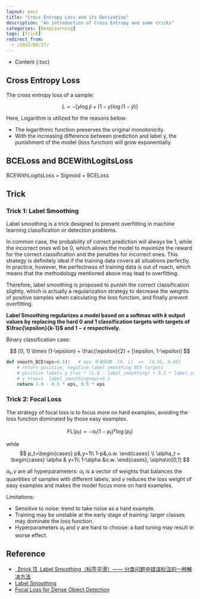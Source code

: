 ```yaml
---
layout: post
title: "Cross Entropy Loss and its Derivation"
description: "An introduction of Cross Entropy and some tricks"
categories: [DeepLearning]
tags: [Trick]
redirect_from:
  - /2022/08/27/
---
```


- Content
{:toc}

## Cross Entropy Loss

The cross entropy loss of a sample:

$$
L = -[y\log\hat{y}+(1-y)\log(1-\hat{y})]
$$

Here, Logarithm is utilized for the reasons below:

- The logarithmic function preserves the original monotonicity.
- With the increasing difference between prediction and label y, the punishment of the model (loss function) will grow exponentially.

## BCELoss and BCEWithLogitsLoss

BCEWithLogitsLoss = Sigmoid + BCELoss

## Trick

### Trick 1: Label Smoothing

Label smoothing is a trick designed to prevent overfitting in machine learning classification or detection problems.

In common case, the probability of correct prediction will always be $1$, while the incorrect ones will be $0$, which allows the model to maximize the reward for the correct classification and the penalties for incorrect ones. This strategy is definitely ideal if the training data covers all situations perfectly. In practice, however, the perfectness of training data is out of reach, which means that the methodology mentioned above may lead to overfitting.

Therefore, label smoothing is proposed to punish the correct classification slightly, which is actually a regularization strategy to decrease the weights of positive samples when calculating the loss function, and finally prevent overfitting.

**Label Smoothing regularizes a model based on a softmax with $k$ output values by replacing the hard $0$ and $1$ classification targets with targets of $\frac{\epsilon}{k-1}$ and $1-\epsilon$ respectively.**

Binary classification case:

$$
[0, 1] \times (1-\epsilon) + \frac{\epsilon}{2} = [\epsilon, 1-\epsilon]
$$

```python
def smooth_BCE(eps=0.1):   # eps 平滑系数  [0, 1]  =>  [0.95, 0.05]
    # return positive, negative label smoothing BCE targets
    # positive label= y_true * (1.0 - label_smoothing) + 0.5 * label_smoothing
    # y_true=1  label_smoothing=eps=0.1
    return 1.0 - 0.5 * eps, 0.5 * eps
```

### Trick 2: Focal Loss

The strategy of focal loss is to focus more on hard examples, avoiding the loss function dominated by those easy examples.

$$
\text{FL}(p_t) = -\alpha_t(1-p_t)^\gamma\log(p_t)
$$

while
$$
p_t=\begin{cases}
    p&,y=1\\
    1-p&,o.w.
\end{cases} \\
\alpha_t = \begin{cases}
    \alpha & y=1\\
    1-\alpha &o.w.
\end{cases}, \alpha\in[0,1]
$$

$\alpha_t, \gamma$ are all hyperparameters: $\alpha_t$ is a vector of weights that balances the quantities of samples with different labels, and $\gamma$ reduces the loss weight of easy examples and makes the model focus more on hard examples.

Limitations:

- Sensitive to noise: trend to take noise as a hard example.
- Training may be unstable at the early stage of training: larger classes may dominate the loss function.
- Hyperparameters $\alpha_t$ and $\gamma$ are hard to choose: a bad tuning may result in worse effect.

## Reference

- [【trick 1】Label Smoothing（标签平滑）—— 分类问题中错误标注的一种解决方法](https://blog.csdn.net/qq_38253797/article/details/116228065)
- [Label Smoothing](https://paperswithcode.com/method/label-smoothing)
- [Focal Loss for Dense Object Detection](https://arxiv.org/abs/1708.02002)